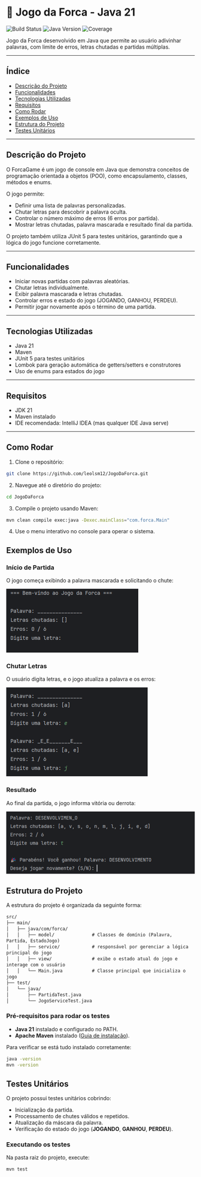 # 🎯 Jogo da Forca - Java 21

![Build Status](https://img.shields.io/badge/build-passing-brightgreen)
![Java Version](https://img.shields.io/badge/java-21-blue)
![Coverage](https://img.shields.io/badge/coverage-85%25-yellowgreen)


Jogo da Forca desenvolvido em Java que permite ao usuário adivinhar palavras, com limite de erros, letras chutadas e partidas múltiplas.

---

## Índice

- [Descrição do Projeto](#descrição-do-projeto)
- [Funcionalidades](#funcionalidades)
- [Tecnologias Utilizadas](#tecnologias-utilizadas)
- [Requisitos](#requisitos)
- [Como Rodar](#como-rodar)
- [Exemplos de Uso](#exemplos-de-uso)
- [Estrutura do Projeto](#estrutura-do-projeto)
- [Testes Unitários](#testes-unitários)


---

## Descrição do Projeto

O ForcaGame é um jogo de console em Java que demonstra conceitos de programação orientada a objetos (POO), como encapsulamento, classes, métodos e enums.

O jogo permite:
- Definir uma lista de palavras personalizadas.
- Chutar letras para descobrir a palavra oculta.
- Controlar o número máximo de erros (6 erros por partida).
- Mostrar letras chutadas, palavra mascarada e resultado final da partida.

O projeto também utiliza JUnit 5 para testes unitários, garantindo que a lógica do jogo funcione corretamente.

---

## Funcionalidades

- Iniciar novas partidas com palavras aleatórias.
- Chutar letras individualmente.
- Exibir palavra mascarada e letras chutadas.
- Controlar erros e estado do jogo (JOGANDO, GANHOU, PERDEU).
- Permitir jogar novamente após o término de uma partida.

---

## Tecnologias Utilizadas

- Java 21
- Maven
- JUnit 5 para testes unitários
- Lombok para geração automática de getters/setters e construtores
- Uso de enums para estados do jogo


---

## Requisitos

- JDK 21 
- Maven instalado
- IDE recomendada: IntelliJ IDEA (mas qualquer IDE Java serve)

---

## Como Rodar

1. Clone o repositório:
```bash
git clone https://github.com/leolsm12/JogoDaForca.git
```

2. Navegue até o diretório do projeto:
```bash 
cd JogoDaForca
```
3. Compile o projeto usando Maven:
```bash 
mvn clean compile exec:java -Dexec.mainClass="com.forca.Main"
```
4. Use o menu interativo no console para operar o sistema.

## Exemplos de Uso
### Início de Partida

O jogo começa exibindo a palavra mascarada e solicitando o chute:

![Inicio](./images/inicio.png)

### Chutar Letras
O usuário digita letras, e o jogo atualiza a palavra e os erros:


![Exemplo Abrir Conta](./images/chutar-letras.png)

### Resultado
Ao final da partida, o jogo informa vitória ou derrota:

![Exemplo Depositar](./images/resultado.png)


## Estrutura do Projeto

A estrutura do projeto é organizada da seguinte forma:

```
src/
├── main/
│   ├── java/com/forca/
│   │   ├── model/              # Classes de domínio (Palavra, Partida, EstadoJogo)
│   │   ├── service/            # responsável por gerenciar a lógica principal do jogo
│   │   ├── view/               # exibe o estado atual do jogo e interage com o usuário
│   │   └── Main.java           # Classe principal que inicializa o jogo
├── test/
│   └── java/
│       ├── PartidaTest.java      
│       └── JogoServiceTest.java
``` 



### Pré-requisitos para rodar os testes

- **Java 21** instalado e configurado no PATH.
- **Apache Maven** instalado ([Guia de instalação](https://maven.apache.org/install.html)).

Para verificar se está tudo instalado corretamente:

```bash
java -version
mvn -version
```

##  Testes Unitários

O projeto possui testes unitários cobrindo:

- Inicialização da partida.
- Processamento de chutes válidos e repetidos.
- Atualização da máscara da palavra.
- Verificação do estado do jogo (**JOGANDO**, **GANHOU**, **PERDEU**).

### Executando os testes

Na pasta raiz do projeto, execute:

```bash
mvn test